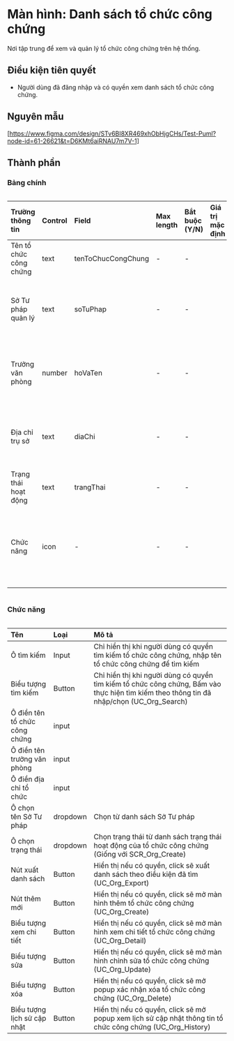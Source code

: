 # Màn hình: Danh sách tổ chức công chứng
Nơi tập trung để xem và quản lý tổ chức công chứng trên hệ thống.

## Điều kiện tiên quyết
- Người dùng đã đăng nhập và có quyền xem danh sách tổ chức công chứng.

## Nguyên mẫu
[https://www.figma.com/design/STv6BI8XR469xhObHjgCHs/Test-Puml?node-id=61-26621&t=D6KMt6aiRNAU7m7V-1]

## Thành phần

### Bảng chính

<div style="overflow-x:auto">

| Trường thông tin       | Control | Field              | Max length | Bắt buộc (Y/N) | Giá trị mặc định | Cho phép sửa (Y/N) | Mô tả                                                                             |
|:-----------------------|:--------|:-------------------|:-----------|:---------------|:-----------------|:-------------------|:----------------------------------------------------------------------------------|
| Tên tổ chức công chứng | text    | tenToChucCongChung | -          | -              |                  | -                  | Tên của tổ chức hành nghề công chứng                                              |
| Sở Tư pháp quản lý     | text    | soTuPhap           | -          | -              |                  | -                  | Tên Sở Tư pháp quản lý (Chỉ hiển thị cột này cho người dùng cấp bộ)               |
| Trưởng văn phòng       | number  | hoVaTen            | -          | -              |                  | -                  | Tên công chứng viên lấy theo ID trưởng văn phòng công chứng                       |
| Địa chỉ trụ sở         | text    | diaChi             | -          | -              |                  | -                  | Địa chỉ trụ sở: Địa chỉ - Phường/xã - Tỉnh/Thành phố                                                             |
| Trạng thái hoạt động   | text    | trangThai          | -          | -              |                  | -                  | Hiển thị trạng thái đã lưu
| Chức năng              | icon    | -                  | -          | -              |                  | -                  | Hiển thị danh sách nút: Xem chi tiết, sửa, xóa, xem lịch sử (tùy theo phân quyền) |

</div> 

### Chức năng

<div style="overflow-x:auto">

| Tên                           | Loại     | Mô tả                                                                                                                                    |
|:------------------------------|:---------|:-----------------------------------------------------------------------------------------------------------------------------------------|
| Ô tìm kiếm                    | Input    | Chỉ hiển thị khi người dùng có quyền tìm kiếm tổ chức công chứng, nhập tên tổ chức công chứng để tìm kiếm                                |
| Biểu tượng tìm kiếm           | Button   | Chỉ hiển thị khi người dùng có quyền tìm kiếm tổ chức công chứng, Bấm vào thực hiện tìm kiếm theo thông tin đã nhập/chọn (UC_Org_Search) |
| Ô điền tên tổ chức công chứng | input    |                                                                                                                                          |
| Ô điền tên trưởng văn phòng   | input    |                                                                                                                                          |
| Ô điền địa chỉ tổ chức        | input    |                                                                                                                                          |
| Ô chọn tên Sở Tư pháp         | dropdown | Chọn từ danh sách Sở Tư pháp                                                                                                             |
| Ô chọn trạng thái             | dropdown | Chọn trạng thái từ danh sách trạng thái hoạt động của tổ chức công chứng (Giống với SCR_Org_Create)                                      |
| Nút xuất danh sách            | Button   | Hiển thị nếu có quyền, click sẽ xuất danh sách theo điều kiện đã tìm (UC_Org_Export)                                                     |
| Nút thêm mới                  | Button   | Hiển thị nếu có quyền, click sẽ mở màn hình thêm tổ chức công chứng (UC_Org_Create)                                                         |
| Biểu tượng xem chi tiết       | Button   | Hiển thị nếu có quyền, click sẽ mở màn hình xem chi tiết tổ chức công chứng (UC_Org_Detail)                                                 |
| Biểu tượng sửa                | Button   | Hiển thị nếu có quyền, click sẽ mở màn hình chỉnh sửa tổ chức công chứng (UC_Org_Update)                                                    |
| Biểu tượng xóa                | Button   | Hiển thị nếu có quyền, click sẽ mở popup xác nhận xóa tổ chức công chứng (UC_Org_Delete)                                                 |
| Biểu tượng lịch sử cập nhật   | Button   | Hiển thị nếu có quyền, click sẽ mở popup xem lịch sử cập nhật thông tin tổ chức công chứng (UC_Org_History)                              |

</div>
